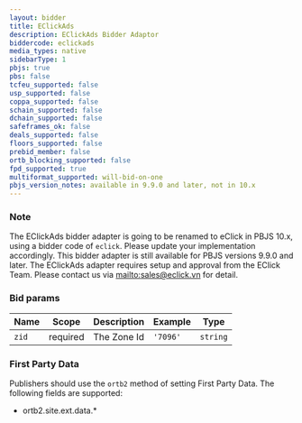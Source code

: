 ```yaml
---
layout: bidder
title: EClickAds
description: EClickAds Bidder Adaptor
biddercode: eclickads
media_types: native
sidebarType: 1
pbjs: true
pbs: false
tcfeu_supported: false
usp_supported: false
coppa_supported: false
schain_supported: false
dchain_supported: false
safeframes_ok: false
deals_supported: false
floors_supported: false
prebid_member: false
ortb_blocking_supported: false
fpd_supported: true
multiformat_supported: will-bid-on-one
pbjs_version_notes: available in 9.9.0 and later, not in 10.x
---
```


### Note
The EClickAds bidder adapter is going to be renamed to eClick in PBJS 10.x, using a bidder code of `eclick`. Please update your implementation accordingly. This bidder adapter is still available for PBJS versions 9.9.0 and later.
The EClickAds adapter requires setup and approval from the EClick Team. Please contact us via [mailto:sales@eclick.vn](sales@eclick.vn) for detail.

### Bid params


| Name  | Scope    | Description    | Example   | Type     |
|-------|----------|----------------|-----------|----------|
| `zid` | required | The Zone Id    | `'7096'`  | `string` |

### First Party Data

Publishers should use the `ortb2` method of setting First Party Data. The following fields are supported:

- ortb2.site.ext.data.*
